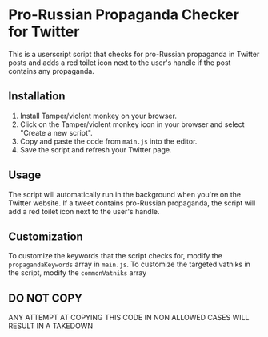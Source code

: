 # Pro-Russian Propaganda Checker for Twitter

This is a userscript script that checks for pro-Russian propaganda in Twitter posts and adds a red toilet icon next to the user's handle if the post contains any propaganda.

## Installation

1. Install Tamper/violent monkey on your browser.
2. Click on the Tamper/violent monkey icon in your browser and select "Create a new script".
3. Copy and paste the code from `main.js` into the editor.
4. Save the script and refresh your Twitter page.

## Usage

The script will automatically run in the background when you're on the Twitter website. If a tweet contains pro-Russian propaganda, the script will add a red toilet icon next to the user's handle.

## Customization

To customize the keywords that the script checks for, modify the `propagandaKeywords` array in `main.js`.
To customize the targeted vatniks in the script, modify the `commonVatniks` array

## DO NOT COPY

ANY ATTEMPT AT COPYING THIS CODE IN NON ALLOWED CASES WILL RESULT IN A TAKEDOWN

